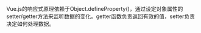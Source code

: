 Vue.js的响应式原理依赖于Object.defineProperty()，通过设定对象属性的setter/getter方法来监听数据的变化。getter函数负责返回有效的值，setter负责决定如何处理数据。